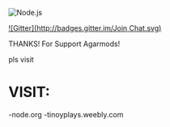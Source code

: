 ![Node.js](http://nodejs.org/images/logos/nodejs.png)

[![Gitter](http://badges.gitter.im/Join
Chat.svg)](https://gitter.im/timothyfrancis/AgarMods?utm_source=badge&utm_medium=badge&utm_campaigan=pr-badge&utm_content=badge)

THANKS! For Support Agarmods!


pls visit
# VISIT:

-node.org
-tinoyplays.weebly.com
